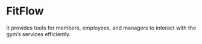 # FitFlow
It provides tools for members, employees, and managers to interact with the gym’s services efficiently.
